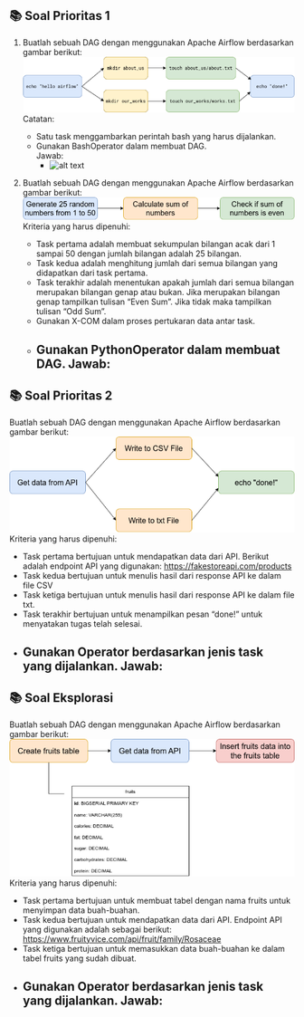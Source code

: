 ## 📚 Soal Prioritas 1

1. Buatlah sebuah DAG dengan menggunakan Apache Airflow berdasarkan gambar berikut:
   ![alt text](https://github.com/arumkinanthi/data_nimas-sekararum-kinanthi/blob/main/16_Workflow%20Orchestration%20with%20Airflow/Screenshot/Soal/dag_exercise.png?raw=true)\
   Catatan:
   - Satu task menggambarkan perintah bash yang harus dijalankan.
   - Gunakan BashOperator dalam membuat DAG.\
   Jawab:
      - ![alt text]()

2. Buatlah sebuah DAG dengan menggunakan Apache Airflow berdasarkan gambar berikut:
   ![alt text](https://github.com/arumkinanthi/data_nimas-sekararum-kinanthi/blob/main/16_Workflow%20Orchestration%20with%20Airflow/Screenshot/Soal/DAG_EXEC_FIX_02.png?raw=true)\
   Kriteria yang harus dipenuhi:
   - Task pertama adalah membuat sekumpulan bilangan acak dari 1 sampai 50 dengan jumlah bilangan adalah 25 bilangan.
   - Task kedua adalah menghitung jumlah dari semua bilangan yang didapatkan dari task pertama.
   - Task terakhir adalah menentukan apakah jumlah dari semua bilangan merupakan bilangan genap atau bukan. Jika merupakan bilangan genap tampilkan tulisan “Even Sum”. Jika tidak maka tampilkan tulisan “Odd Sum”.
   - Gunakan X-COM dalam proses pertukaran data antar task.
   - Gunakan PythonOperator dalam membuat DAG.
   Jawab:
      - 
   
   
## 📚 Soal Prioritas 2
Buatlah sebuah DAG dengan menggunakan Apache Airflow berdasarkan gambar berikut:       
![alt text](https://github.com/arumkinanthi/data_nimas-sekararum-kinanthi/blob/main/16_Workflow%20Orchestration%20with%20Airflow/Screenshot/Soal/dag_exec_03.png?raw=true)\
Kriteria yang harus dipenuhi:
- Task pertama bertujuan untuk mendapatkan data dari API. Berikut adalah endpoint API yang digunakan: https://fakestoreapi.com/products 
- Task kedua bertujuan untuk menulis hasil dari response API ke dalam file CSV
- Task ketiga bertujuan untuk menulis hasil dari response API ke dalam file txt.
- Task terakhir bertujuan untuk menampilkan pesan “done!” untuk menyatakan tugas telah selesai.
- Gunakan Operator berdasarkan jenis task yang dijalankan.
Jawab:
   - 
   
   
   
## 📚 Soal Eksplorasi
Buatlah sebuah DAG dengan menggunakan Apache Airflow berdasarkan gambar berikut:
![alt text](https://github.com/arumkinanthi/data_nimas-sekararum-kinanthi/blob/main/16_Workflow%20Orchestration%20with%20Airflow/Screenshot/Soal/DAG_EXEC_04.png?raw=true)\
Kriteria yang harus dipenuhi:
- Task pertama bertujuan untuk membuat tabel dengan nama fruits untuk menyimpan data buah-buahan.
- Task kedua bertujuan untuk mendapatkan data dari API. Endpoint API yang digunakan adalah sebagai berikut: https://www.fruityvice.com/api/fruit/family/Rosaceae 
- Task ketiga bertujuan untuk memasukkan data buah-buahan ke dalam tabel fruits yang sudah dibuat.
- Gunakan Operator berdasarkan jenis task yang dijalankan.
Jawab:
   - 